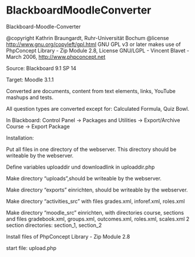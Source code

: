 # BlackboardMoodleConverter
Blackboard-Moodle-Converter

@copyright  Kathrin Braungardt, Ruhr-Universität Bochum
@license    http://www.gnu.org/copyleft/gpl.html GNU GPL v3 or later
makes use of  PhpConcept Library - Zip Module 2.8, License GNU/LGPL - Vincent Blavet - March 2006, http://www.phpconcept.net

Source: Blackboard 9.1 SP 14

Target: Moodle 3.1.1

Converted are documents, content from text elements, links, YouTube mashups and tests.

All question types are converted except for: Calculated Formula, Quiz Bowl.

In Blackboard:
Control Panel -> Packages and Utilities -> Export/Archive Course -> Export Package



Installation:

Put all files in one directory of the webserver. This directory should be writeable by the webserver.

Define variables uploaddir und downloadlink in uploaddir.php

Make directory “uploads”,should be writeable by the webserver.

Make directory “exports” einrichten, should be writeable by the webserver.

Make directory “activities_src” with files grades.xml, inforef.xml, roles.xml


Make directory “moodle_src” einrichten, with directories course, sections 
and files gradebook.xml, groups.xml, outcomes.xml, roles.xml, scales.xml
2 section directories: section_1, section_2

Install files of PhpConcept Library - Zip Module 2.8


start file: upload.php
